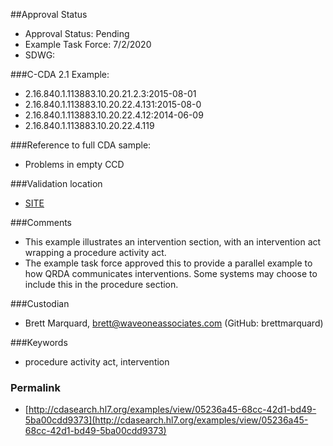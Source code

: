 ##Approval Status 

* Approval Status: Pending
* Example Task Force: 7/2/2020
* SDWG: 

###C-CDA 2.1 Example:

* 2.16.840.1.113883.10.20.21.2.3:2015-08-01
* 2.16.840.1.113883.10.20.22.4.131:2015-08-0
* 2.16.840.1.113883.10.20.22.4.12:2014-06-09
* 2.16.840.1.113883.10.20.22.4.119

###Reference to full CDA sample:
* Problems in empty CCD


###Validation location

* [SITE](https://sitenv.org/sandbox-ccda/ccda-validator)


###Comments

* This example illustrates an intervention section, with an intervention act wrapping a procedure activity act.
* The example task force approved this to provide a parallel example to how QRDA communicates interventions. Some systems may choose to include this in the procedure section.



###Custodian

* Brett Marquard, brett@waveoneassociates.com (GitHub: brettmarquard)


###Keywords

* procedure activity act, intervention



### Permalink 

* [http://cdasearch.hl7.org/examples/view/05236a45-68cc-42d1-bd49-5ba00cdd9373](http://cdasearch.hl7.org/examples/view/05236a45-68cc-42d1-bd49-5ba00cdd9373)